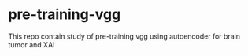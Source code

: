 # pre-training-vgg
This repo contain study of pre-training vgg using autoencoder for brain tumor and XAI
